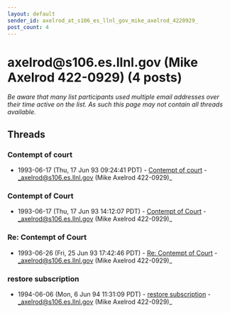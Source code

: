 ```yaml
---
layout: default
sender_id: axelrod_at_s106_es_llnl_gov_mike_axelrod_4220929_
post_count: 4
---
```


# axelrod<span>@</span>s106.es.llnl.gov (Mike Axelrod 422-0929) (4 posts)

_Be aware that many list participants used multiple email addresses over their time active on the list. As such this page may not contain all threads available._

## Threads

### Contempt of court
+ 1993-06-17 (Thu, 17 Jun 93 09:24:41 PDT) - [Contempt of court](/archive/1993/06/c67985a3771f4d64c74f0b1d35dee0175c1877ba793e1cf45137a1a79bc747cd) - _axelrod@s106.es.llnl.gov (Mike Axelrod 422-0929)_

### Contempt of  Court
+ 1993-06-17 (Thu, 17 Jun 93 14:12:07 PDT) - [Contempt of  Court](/archive/1993/06/6088f0874a77e289a69fdb9ddeea6ea0bc5872a5231e20c2b91267f2162608c4) - _axelrod@s106.es.llnl.gov (Mike Axelrod 422-0929)_

### Re: Contempt of  Court
+ 1993-06-26 (Fri, 25 Jun 93 17:42:46 PDT) - [Re: Contempt of  Court](/archive/1993/06/3d6a0ee31204ea859abfd5b1eb3773e495637ba72e8a29cd1f7421f334885b0b) - _axelrod@s106.es.llnl.gov (Mike Axelrod 422-0929)_

### restore subscription
+ 1994-06-06 (Mon, 6 Jun 94 11:31:09 PDT) - [restore subscription](/archive/1994/06/535854c01737451bcda4d008ed32c178d59d4459e94fb92eef817ffc75c006af) - _axelrod@s106.es.llnl.gov (Mike Axelrod 422-0929)_

